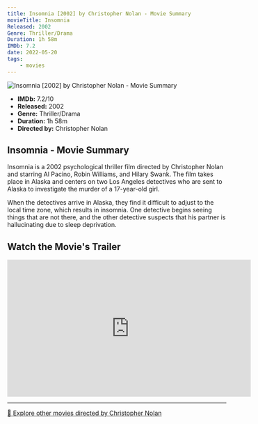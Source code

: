 ```yaml
---
title: Insomnia [2002] by Christopher Nolan - Movie Summary
movieTitle: Insomnia
Released: 2002
Genre: Thriller/Drama
Duration: 1h 58m
IMDb: 7.2
date: 2022-05-20
tags:
    - movies
---
```


![Insomnia [2002] by Christopher Nolan - Movie Summary](/images/movie-insomnia.jpg)

- **IMDb:** 7.2/10
- **Released:** 2002
- **Genre:** Thriller/Drama
- **Duration:** 1h 58m
- **Directed by:** Christopher Nolan

## Insomnia - Movie Summary

Insomnia is a 2002 psychological thriller film directed by Christopher Nolan and starring Al Pacino, Robin Williams, and Hilary Swank. The film takes place in Alaska and centers on two Los Angeles detectives who are sent to Alaska to investigate the murder of a 17-year-old girl.

When the detectives arrive in Alaska, they find it difficult to adjust to the local time zone, which results in insomnia. One detective begins seeing things that are not there, and the other detective suspects that his partner is hallucinating due to sleep deprivation.

## Watch the Movie's Trailer

<iframe width="560" height="315" src="https://www.youtube-nocookie.com/embed/emIHzg4VH8A" title="YouTube video player" frameborder="0" allow="accelerometer; autoplay; clipboard-write; encrypted-media; gyroscope; picture-in-picture" allowfullscreen></iframe>

---

[🍿 Explore other movies directed by Christopher Nolan](/)